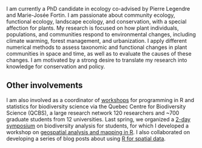 

I am currently a PhD candidate in ecology co-advised by Pierre Legendre and Marie-Josée Fortin. I am passionate about community ecology, functional ecology, landscape ecology, and conservation, with a special affection for plants. My research is focused on how plant individuals, populations, and communities respond to environmental changes, including climate warming, forest management, and urbanization. I apply different numerical methods to assess taxonomic and functional changes in plant communities in space and time, as well as to evaluate the causes of these changes. I am motivated by a strong desire to translate my research into knowledge for conservation and policy.



## Other involvements

I am also involved as a coordinator of [workshops](https://qcbs.ca/wiki/r) for programming in R and statistics for biodiversity science via the Quebec Centre for Biodiversity Science (QCBS), a large research network 120 researchers and ~700 graduate students from 12 universities. Last spring, we organized a [2-day symposium](https://qcbs.ca/wiki/r_symposium_2018) on biodiversity analysis for students, for which I developed a workshop on [geospatial analysis and mapping in R](https://mhbrice.github.io/Rspatial/Rspatial_script.html). I also collaborated on developing a series of blog posts about using [R for spatial data](https://insileco.github.io/2018/04/14/r-in-space---a-series/).
